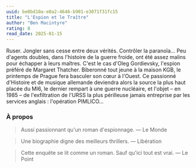 ```yaml
---
uuid: be0bd10a-e0a2-4646-b901-e3071f31fc15
title: "L'Espion et le Traître"
author: "Ben Macintyre"
rating: 8
read_date: 2025-01-15
---
```


Ruser. Jongler sans cesse entre deux vérités. Contrôler la paranoïa… Peu d'agents doubles, dans l'histoire de la guerre froide, ont été assez malins pour échapper à leurs maîtres. C'est le cas d'Oleg Gordievsky, l'espion préféré de Margaret Thatcher. Biberonné tout jeune à la maison KGB, le printemps de Prague fera basculer son cœur à l'Ouest. Ce passionné d'Histoire et de musique allemande deviendra alors la source la plus haut placée du MI6, le dernier rempart à une guerre nucléaire, et l'objet – en 1985 – de l'exfiltration de l'URSS la plus périlleuse jamais entreprise par les services anglais : l'opération PIMLICO…

### À propos

> Aussi passionnant qu'un roman d'espionnage.
— Le Monde

> Une biographie digne des meilleurs thrillers.
— Libération

> Cette enquête se lit comme un roman. Sauf qu'ici tout est vrai.
— Le Point
